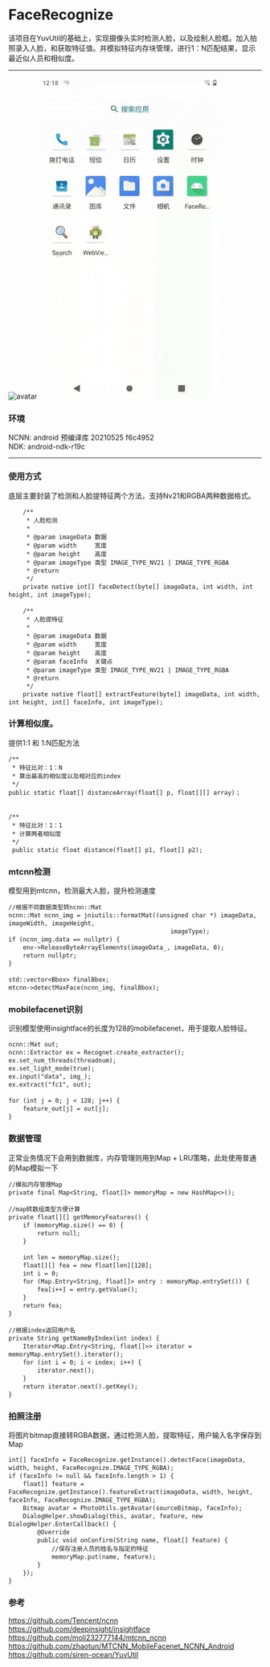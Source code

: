 # FaceRecognize

该项目在YuvUtil的基础上，实现摄像头实时检测人脸，以及绘制人脸框。加入拍照录入人脸，和获取特征值。并模拟特征内存块管理，进行1：N匹配结果，显示最近似人员和相似度。

---
![avatar](demonstration1.gif)
![avatar](demonstration2.gif)

### 环境
NCNN: android 预编译库 20210525 f6c4952  
NDK: android-ndk-r19c

---

### 使用方式
底层主要封装了检测和人脸提特征两个方法，支持Nv21和RGBA两种数据格式。
<br>

```
    /**
     * 人脸检测
     *
     * @param imageData 数据
     * @param width     宽度
     * @param height    高度
     * @param imageType 类型 IMAGE_TYPE_NV21 | IMAGE_TYPE_RGBA
     * @return
     */
    private native int[] faceDetect(byte[] imageData, int width, int height, int imageType);

    /**
     * 人脸提特征
     *
     * @param imageData 数据
     * @param width     宽度
     * @param height    高度
     * @param faceInfo  关键点
     * @param imageType 类型 IMAGE_TYPE_NV21 | IMAGE_TYPE_RGBA
     * @return
     */
    private native float[] extractFeature(byte[] imageData, int width, int height, int[] faceInfo, int imageType);

```


### 计算相似度。
提供1:1 和 1:N匹配方法
<br>

```
/**
 * 特征比对：1：N
 * 算出最高的相似度以及相对应的index
 */
public static float[] distanceArray(float[] p, float[][] array)；


/**
 * 特征比对：1：1
 * 计算两者相似度
 */
 public static float distance(float[] p1, float[] p2);
```

### mtcnn检测
模型用到mtcnn，检测最大人脸，提升检测速度
<br>

```
//根据不同数据类型转ncnn::Mat
ncnn::Mat ncnn_img = jniutils::formatMat((unsigned char *) imageData, imageWidth, imageHeight,
                                             imageType);
if (ncnn_img.data == nullptr) {
    env->ReleaseByteArrayElements(imageData_, imageData, 0);
    return nullptr;
}

std::vector<Bbox> finalBbox;
mtcnn->detectMaxFace(ncnn_img, finalBbox);
```

### mobilefacenet识别
识别模型使用insightface的长度为128的mobilefacenet，用于提取人脸特征。
<br>

```
ncnn::Mat out;
ncnn::Extractor ex = Recognet.create_extractor();
ex.set_num_threads(threadnum);
ex.set_light_mode(true);
ex.input("data", img_);
ex.extract("fc1", out);

for (int j = 0; j < 128; j++) {
    feature_out[j] = out[j];
}
```

### 数据管理
正常业务情况下会用到数据库，内存管理则用到Map + LRU策略，此处使用普通的Map模拟一下
<br>

```
//模拟内存管理Map
private final Map<String, float[]> memoryMap = new HashMap<>();

//map转数组类型方便计算
private float[][] getMemoryFeatures() {
	if (memoryMap.size() == 0) {
	    return null;
	}
	
	int len = memoryMap.size();
	float[][] fea = new float[len][128];
	int i = 0;
	for (Map.Entry<String, float[]> entry : memoryMap.entrySet()) {
	    fea[i++] = entry.getValue();
	}
	return fea;
}

//根据index返回用户名
private String getNameByIndex(int index) {
	Iterator<Map.Entry<String, float[]>> iterator = memoryMap.entrySet().iterator();
	for (int i = 0; i < index; i++) {
	    iterator.next();
	}
	return iterator.next().getKey();
}
```

### 拍照注册
将图片bitmap直接转RGBA数据，通过检测人脸，提取特征，用户输入名字保存到Map
<br>


```
int[] faceInfo = FaceRecognize.getInstance().detectFace(imageData, width, height, FaceRecognize.IMAGE_TYPE_RGBA);
if (faceInfo != null && faceInfo.length > 1) {
    float[] feature = FaceRecognize.getInstance().featureExtract(imageData, width, height, faceInfo, FaceRecognize.IMAGE_TYPE_RGBA);
    Bitmap avatar = PhotoUtils.getAvatar(sourceBitmap, faceInfo);
    DialogHelper.showDialog(this, avatar, feature, new DialogHelper.EnterCallback() {
        @Override
        public void onConfirm(String name, float[] feature) {
            //保存注册人员的姓名与指定的特征
            memoryMap.put(name, feature);
        }
    });
}
```


### 参考
https://github.com/Tencent/ncnn  
https://github.com/deepinsight/insightface  
https://github.com/moli232777144/mtcnn_ncnn  
https://github.com/zhaotun/MTCNN_MobileFacenet_NCNN_Android  
https://github.com/siren-ocean/YuvUtil
